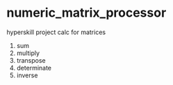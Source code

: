 # numeric_matrix_processor
hyperskill project
calc for matrices
1. sum
2. multiply
3. transpose
4. determinate
5. inverse
